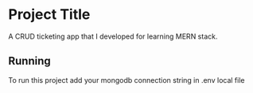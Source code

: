 # Project Title

A CRUD ticketing app that I developed for learning MERN stack.




## Running

To run this project add your mongodb connection string in .env local file
